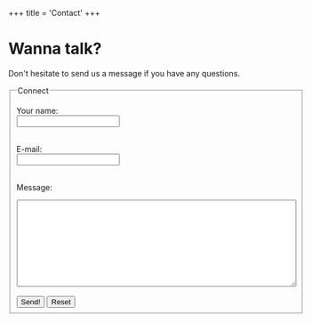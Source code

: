 +++
title = 'Contact'
+++

# Wanna talk?
Don't hesitate to send us a message if you have any questions.

<form action="#does_not_exist_yet" method="post">
<!-- Each set of fields are contained in a fieldset-tag (just one
		currently) -->
<fieldset>
<!-- fieldset legend -->
<legend>Connect</legend>

<label for="name">Your name:</label><br>
<input id="name" type="text" name="name"><br><br>

<label for="email">E-mail:</label><br>
<input id="email" type="text" name="email"><br><br>

<label for="message">Message:</label><br>
<!-- Textarea with 60 character width and 10 row height -->
<textarea id="message" name="message" cols="60" rows="10"></textarea><br><br>

<input type="submit" name="skicka" value="Send!">
<!-- The reset type clears the whole form -->
<input type="reset" value="Reset">
</fieldset>
</form>
